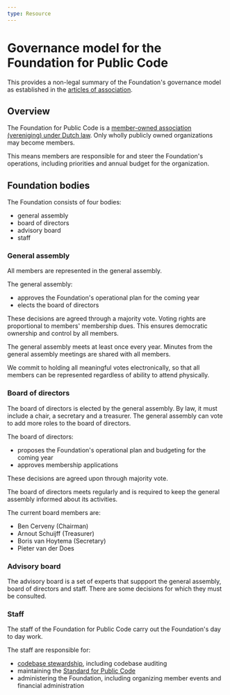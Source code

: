 ```yaml
---
type: Resource
---
```


# Governance model for the Foundation for Public Code

This provides a non-legal summary of the Foundation's governance model as established in the [articles of association](articles-of-association.en.md).

## Overview

The Foundation for Public Code is a [member-owned association (vereniging) under Dutch law](https://business.gov.nl/starting-your-business/choosing-a-business-structure/association/). Only wholly publicly owned organizations may become members.

This means members are responsible for and steer the Foundation's operations, including priorities and annual budget for the organization.

## Foundation bodies

The Foundation consists of four bodies:

* general assembly
* board of directors
* advisory board
* staff

### General assembly

All members are represented in the general assembly.

The general assembly:

* approves the Foundation's operational plan for the coming year
* elects the board of directors

These decisions are agreed through a majority vote. Voting rights are proportional to members' membership dues. This ensures democratic ownership and control by all members.

The general assembly meets at least once every year. Minutes from the general assembly meetings are shared with all members.

We commit to holding all meaningful votes electronically, so that all members can be represented regardless of ability to attend physically.

### Board of directors

The board of directors is elected by the general assembly. By law, it must include a chair, a secretary and a treasurer. The general assembly can vote to add more roles to the board of directors.

The board of directors:

* proposes the Foundation's operational plan and budgeting for the coming year
* approves membership applications

These decisions are agreed upon through majority vote.

The board of directors meets regularly and is required to keep the general assembly informed about its activities.

The current board members are:

* Ben Cerveny (Chairman)
* Arnout Schuijff (Treasurer)
* Boris van Hoytema (Secretary)
* Pieter van der Does

### Advisory board

The advisory board is a set of experts that suppport the general assembly, board of directors and staff. There are some decisions for which they must be consulted.

### Staff

The staff of the Foundation for Public Code carry out the Foundation's day to day work.

The staff are responsible for:

* [codebase stewardship](https://about.publiccode.net/activities/codebase-stewardship/), including codebase auditing
* maintaining the [Standard for Public Code](https://standard.publiccode.net)
* administering the Foundation, including organizing member events and financial administration
